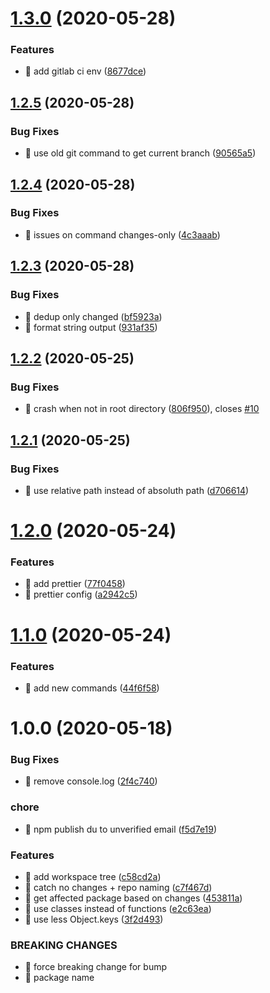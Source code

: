 # [1.3.0](https://github.com/Wizyma/monorepo-tooling/compare/v1.2.5...v1.3.0) (2020-05-28)


### Features

* 🎸 add gitlab ci env ([8677dce](https://github.com/Wizyma/monorepo-tooling/commit/8677dce84cd875e002a5a3bb40860eaefe6fdf6b))

## [1.2.5](https://github.com/Wizyma/monorepo-tooling/compare/v1.2.4...v1.2.5) (2020-05-28)


### Bug Fixes

* 🐛 use old git command to get current branch ([90565a5](https://github.com/Wizyma/monorepo-tooling/commit/90565a50e8e5c48ff6ef6514ad7d573782e5a6e2))

## [1.2.4](https://github.com/Wizyma/monorepo-tooling/compare/v1.2.3...v1.2.4) (2020-05-28)


### Bug Fixes

* 🐛 issues on command changes-only ([4c3aaab](https://github.com/Wizyma/monorepo-tooling/commit/4c3aaabab7809da2d24de4e7500023a4cbc6dc70))

## [1.2.3](https://github.com/Wizyma/monorepo-tooling/compare/v1.2.2...v1.2.3) (2020-05-28)


### Bug Fixes

* 🐛 dedup only changed ([bf5923a](https://github.com/Wizyma/monorepo-tooling/commit/bf5923add91364f8624a26c9da4953f1c5746993))
* 🐛 format string output ([931af35](https://github.com/Wizyma/monorepo-tooling/commit/931af35f43a3d6faf8d4476ebb30785ce8571353))

## [1.2.2](https://github.com/Wizyma/monorepo-tooling/compare/v1.2.1...v1.2.2) (2020-05-25)


### Bug Fixes

* 🐛 crash when not in root directory ([806f950](https://github.com/Wizyma/monorepo-tooling/commit/806f950e826ddceb61cd0bbdfed9d4392559e361)), closes [#10](https://github.com/Wizyma/monorepo-tooling/issues/10)

## [1.2.1](https://github.com/Wizyma/monorepo-tooling/compare/v1.2.0...v1.2.1) (2020-05-25)


### Bug Fixes

* 🐛 use relative path instead of absoluth path ([d706614](https://github.com/Wizyma/monorepo-tooling/commit/d706614040987c808a49e718ade6ad12eaf297aa))

# [1.2.0](https://github.com/Wizyma/monorepo-tooling/compare/v1.1.0...v1.2.0) (2020-05-24)


### Features

* 🎸 add prettier ([77f0458](https://github.com/Wizyma/monorepo-tooling/commit/77f04587d923b03f04a18583a55567fe9f8a5d99))
* 🎸 prettier config ([a2942c5](https://github.com/Wizyma/monorepo-tooling/commit/a2942c54241eeefef97e045b46ba6e5f528a2e7d))

# [1.1.0](https://github.com/Wizyma/monorepo-tooling/compare/v1.0.0...v1.1.0) (2020-05-24)


### Features

* 🎸 add new commands ([44f6f58](https://github.com/Wizyma/monorepo-tooling/commit/44f6f58f55160d0d7eec2b6c106595f4eca1cfe8))

# 1.0.0 (2020-05-18)


### Bug Fixes

* 🐛 remove console.log ([2f4c740](https://github.com/Wizyma/monorepo-tooling/commit/2f4c7408ac62eda725c2234844eb7846d274aa9f))


### chore

* 🤖 npm publish du to unverified email ([f5d7e19](https://github.com/Wizyma/monorepo-tooling/commit/f5d7e193190ab431a1ce6af38119a1f08a1f1ab9))


### Features

* 🎸 add workspace tree ([c58cd2a](https://github.com/Wizyma/monorepo-tooling/commit/c58cd2a8da8a4b36ac74e3daaab79c4f6c6cd719))
* 🎸 catch no changes + repo naming ([c7f467d](https://github.com/Wizyma/monorepo-tooling/commit/c7f467df19a90b9426dc258ffddf0c26a3859d47))
* 🎸 get affected package based on changes ([453811a](https://github.com/Wizyma/monorepo-tooling/commit/453811a6631e022f11c48ff7845914143159dcaa))
* 🎸 use classes instead of functions ([e2c63ea](https://github.com/Wizyma/monorepo-tooling/commit/e2c63ea7368454adc2bb372a8b5dd5824f9703d5))
* 🎸 use less Object.keys ([3f2d493](https://github.com/Wizyma/monorepo-tooling/commit/3f2d49379375f98728d5cc11673822f7b0e4b231))


### BREAKING CHANGES

* 🧨 force breaking change for bump
* 🧨 package name

